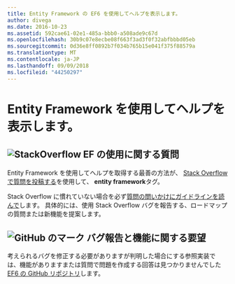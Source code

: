 ```yaml
---
title: Entity Framework の EF6 を使用してヘルプを表示します。
author: divega
ms.date: 2016-10-23
ms.assetid: 592cae61-02e1-485a-bbb0-a508ade9c67d
ms.openlocfilehash: 30b9c07e8ecbe08f663f3ad3f0f32abfbbbd05eb
ms.sourcegitcommit: 0d36e8ff0892b7f034b765b15e041f375f88579a
ms.translationtype: MT
ms.contentlocale: ja-JP
ms.lasthandoff: 09/09/2018
ms.locfileid: "44250297"
---
```

# <a name="get-help-using-entity-framework"></a>Entity Framework を使用してヘルプを表示します。
## <a name="stackoverflowef6mediastackoverflowpng-questions-about-using-ef"></a>![StackOverflow](~/ef6/media/stackoverflow.png) EF の使用に関する質問  

Entity Framework を使用してヘルプを取得する最善の方法が、 [Stack Overflow で質問を投稿する](http://stackoverflow.com/questions/ask)を使用して、 **entity framework**タグ。  

Stack Overflow に慣れていない場合を必ず[質問の問いかけにガイドラインを読んで](http://stackoverflow.com/help/asking)します。 具体的には、使用 Stack Overflow バグを報告する、ロードマップの質問または新機能を提案します。  

## <a name="github-markef6mediagithub-mark-32pxpng-bug-reports-and-feature-requests"></a>![GitHub のマーク](~/ef6/media/github-mark-32px.png) バグ報告と機能に関する要望  

考えられるバグを修正する必要がありますが判明した場合にする参照実装では、機能がありますまたは質問で問題を作成する回答は見つかりませんでした[EF6 の GitHub リポジトリ](https://github.com/aspnet/EntityFramework6/issues)します。
